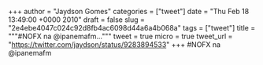 
+++
author = "Jaydson Gomes"
categories = ["tweet"]
date = "Thu Feb 18 13:49:00 +0000 2010"
draft = false
slug = "2e4ebe4047c024c92d8fb4ac6098d44a6a4b068a"
tags = ["tweet"]
title = """#NOFX na @ipanemafm..."""
tweet = true
micro = true
tweet_url = "https://twitter.com/jaydson/status/9283894533"
+++
#NOFX na @ipanemafm
